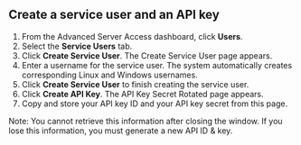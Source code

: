
## Create a service user and an API key

1. From the Advanced Server Access dashboard, click **Users**.
2. Select the **Service Users** tab.
3. Click **Create Service User**. The Create Service User page appears.
4. Enter a username for the service user. The system automatically creates corresponding Linux and Windows usernames. 
5. Click **Create Service User** to finish creating the service user.
6. Click **Create API Key**. The API Key Secret Rotated page appears.
7. Copy and store your API key ID and your API key secret from this page.

Note: You cannot retrieve this information after closing the window. If you lose this information, you must generate a new API ID & key.
